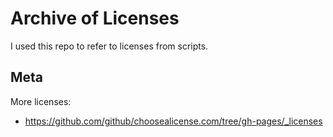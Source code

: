 
# Archive of Licenses

I used this repo to refer to licenses from scripts.

## Meta

More licenses:

 - https://github.com/github/choosealicense.com/tree/gh-pages/_licenses
